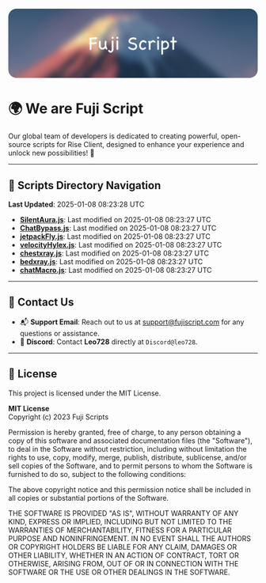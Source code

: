 ![Banner](.github/b.webp)

# 🌍 **We are Fuji Script**

Our global team of developers is dedicated to creating powerful, open-source scripts for Rise Client, designed to enhance your experience and unlock new possibilities! 🌟

---
<!-- SCRIPTS_NAVIGATION_START -->
## 📂 **Scripts Directory Navigation**

**Last Updated**: 2025-01-08 08:23:28 UTC

- **[SilentAura.js](scripts/SilentAura.js)**: Last modified on 2025-01-08 08:23:27 UTC
- **[ChatBypass.js](scripts/ChatBypass.js)**: Last modified on 2025-01-08 08:23:27 UTC
- **[jetpackFly.js](scripts/jetpackFly.js)**: Last modified on 2025-01-08 08:23:27 UTC
- **[velocityHylex.js](scripts/velocityHylex.js)**: Last modified on 2025-01-08 08:23:27 UTC
- **[chestxray.js](scripts/chestxray.js)**: Last modified on 2025-01-08 08:23:27 UTC
- **[bedxray.js](scripts/bedxray.js)**: Last modified on 2025-01-08 08:23:27 UTC
- **[chatMacro.js](scripts/chatMacro.js)**: Last modified on 2025-01-08 08:23:27 UTC

<!-- SCRIPTS_NAVIGATION_END -->

---

## 💬 **Contact Us**  
- 📬 **Support Email**: Reach out to us at [support@fujiscript.com](mailto:support@fujiscript.com) for any questions or assistance.  
- 💬 **Discord**: Contact **Leo728** directly at `Discord@leo728`.

---

## 📜 **License**

This project is licensed under the MIT License.  

**MIT License**  
Copyright (c) 2023 Fuji Scripts  

Permission is hereby granted, free of charge, to any person obtaining a copy of this software and associated documentation files (the "Software"), to deal in the Software without restriction, including without limitation the rights to use, copy, modify, merge, publish, distribute, sublicense, and/or sell copies of the Software, and to permit persons to whom the Software is furnished to do so, subject to the following conditions:  

The above copyright notice and this permission notice shall be included in all copies or substantial portions of the Software.  

THE SOFTWARE IS PROVIDED "AS IS", WITHOUT WARRANTY OF ANY KIND, EXPRESS OR IMPLIED, INCLUDING BUT NOT LIMITED TO THE WARRANTIES OF MERCHANTABILITY, FITNESS FOR A PARTICULAR PURPOSE AND NONINFRINGEMENT. IN NO EVENT SHALL THE AUTHORS OR COPYRIGHT HOLDERS BE LIABLE FOR ANY CLAIM, DAMAGES OR OTHER LIABILITY, WHETHER IN AN ACTION OF CONTRACT, TORT OR OTHERWISE, ARISING FROM, OUT OF OR IN CONNECTION WITH THE SOFTWARE OR THE USE OR OTHER DEALINGS IN THE SOFTWARE.  
